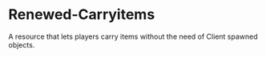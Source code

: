 # Renewed-Carryitems
A resource that lets players carry items without the need of Client spawned objects.
